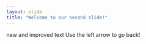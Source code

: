 ```yaml
---
layout: slide
title: "Welcome to our second slide!"
---
```

new and improved text
Use the left arrow to go back!
